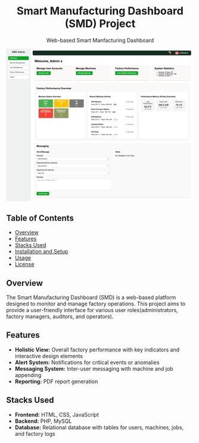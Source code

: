 
 <div align="center">
  <h1>Smart Manufacturing Dashboard (SMD) Project</h1>
  <p>Web-based Smart Manfacturing Dashboard</p>
</div>


![admin](1.png "SMD - Admin Dashboard")


## Table of Contents
- [Overview](#overview)
- [Features](#features)
- [Stacks Used](#stacks-used)
- [Installation and Setup](#installation-and-setup)
- [Usage](#usage)
- [License](#license)

## Overview
The Smart Manufacturing Dashboard (SMD) is a web-based platform designed to monitor and manage factory operations. This project aims to provide a user-friendly interface for various user roles(administrators, factory managers, auditors, and operators).

## Features
- **Holistic View:** Overall factory performance with key indicators and interactive design elements 
- **Alert System:** Notifications for critical events or anomalies
- **Messaging System:** Inter-user messaging with machine and job appending
- **Reporting:** PDF report generation 

## Stacks Used
- **Frontend:** HTML, CSS, JavaScript
- **Backend:** PHP, MySQL
- **Database:** Relational database with tables for users, machines, jobs, and factory logs

